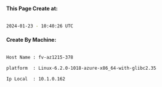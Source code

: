 
   
#### This Page Create at:

```bash

2024-01-23 - 10:40:26 UTC

```

#### Create By Machine:

```bash

Host Name : fv-az1215-378

platform  : Linux-6.2.0-1018-azure-x86_64-with-glibc2.35

Ip Local  : 10.1.0.162

```

